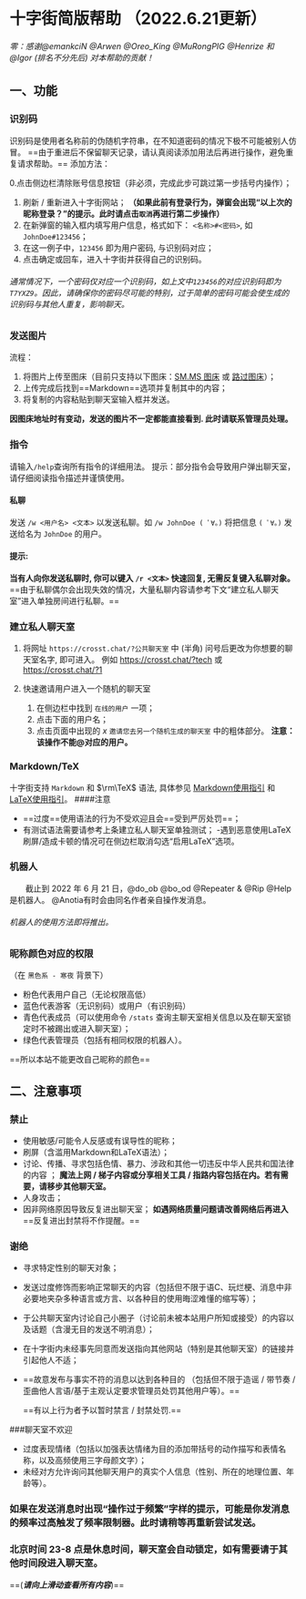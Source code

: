# 十字街简版帮助  （2022.6.21更新）

###### 零：感谢@emankciN @Arwen @Oreo_King @MuRongPIG @Henrize 和 @Igor (排名不分先后) 对本帮助的贡献！

## 一、功能

### 识别码
识别码是使用者名称前的伪随机字符串，在不知道密码的情况下极不可能被别人仿冒。
==由于重进后不保留聊天记录，请认真阅读添加用法后再进行操作，避免重复请求帮助。==
添加方法：

0.点击侧边栏清除账号信息按钮（非必须，完成此步可跳过第一步括号内操作）；
1. 刷新 / 重新进入十字街网站；
**（如果此前有登录行为，弹窗会出现“以上次的昵称登录？”的提示。此时请点击`取消`再进行第二步操作）**
2. 在新弹窗的输入框内填写用户信息，格式如下： `<名称>#<密码>`, 如 `JohnDoe#123456`；
3. 在这一例子中，`123456` 即为用户密码, 与识别码对应；
4. 点击确定或回车，进入十字街并获得自己的识别码。
###### 通常情况下，一个密码仅对应一个识别码，如上文中`123456`的对应识别码即为`T7YXZ9`。因此，请确保你的密码尽可能的特别，过于简单的密码可能会使生成的识别码与其他人重复，影响聊天。

### 发送图片
流程：
1. 将图片上传至图床（目前只支持以下图床：[SM.MS 图床](https://sm.ms/) 或 [路过图床](https://imgtu.com/)）；
2. 上传完成后找到==Markdown==选项并复制其中的内容；
3. 将复制的内容粘贴到聊天室输入框并发送。

**因图床地址时有变动，发送的图片不一定都能直接看到. 此时请联系管理员处理。**

### 指令
请输入`/help`查询所有指令的详细用法。
提示：部分指令会导致用户弹出聊天室，请仔细阅读指令描述并谨慎使用。

#### 私聊
发送 `/w <用户名> <文本>` 以发送私聊。如 `/w JohnDoe ( ﾟ∀。)` 将把信息 `( ﾟ∀。)` 发送给名为 `JohnDoe` 的用户。
#### 提示: 
**当有人向你发送私聊时, 你可以键入 `/r <文本>` 快速回复, 无需反复键入私聊对象。**
==由于私聊偶尔会出现失效的情况，大量私聊内容请参考下文“建立私人聊天室”进入单独房间进行私聊。==

### 建立私人聊天室
1. 将网址 `https://crosst.chat/?公共聊天室` 中  (半角) 问号后更改为你想要的聊天室名字, 即可进入。
    例如 https://crosst.chat/?tech 或 https://crosst.chat/?1 

2. 快速邀请用户进入一个随机的聊天室
    1. 在侧边栏中找到 `在线的用户` 一项；
    2. 点击下面的用户名；
    3. 点击页面中出现的 $x$ `邀请您去另一个随机生成的聊天室` 中的粗体部分。
**注意：该操作不能@对应的用户。**

### Markdown/TeX
十字街支持 `Markdown` 和 $\rm\TeX$ 语法, 具体参见 [Markdown使用指引](https://www.jianshu.com/p/335db5716248) 和 [LaTeX使用指引](https://www.jianshu.com/p/3e842d67ada2)。
####注意
- ==过度==使用语法的行为不受欢迎且会==受到严厉处罚==；
- 有测试语法需要请参考上条建立私人聊天室单独测试；
-遇到恶意使用LaTeX刷屏/造成卡顿的情况可在侧边栏取消勾选“启用LaTeX”选项。

### 机器人
　　截止到 2022 年 6 月 21 日，@do_ob @bo_od @Repeater & @Rip @Help是机器人。 @Anotia有时会由同名作者亲自操作发消息。
###### 机器人的使用方法即将推出。

### 昵称颜色对应的权限
（在 `黑色系 - 寒夜` 背景下）
- 粉色代表用户自己（无论权限高低）
- 蓝色代表游客（无识别码）或用户（有识别码）
- 青色代表成员（可以使用命令 `/stats` 查询主聊天室相关信息以及在聊天室锁定时不被踢出或进入聊天室）；
- 绿色代表管理员（包括有相同权限的机器人）。

==所以本站不能更改自己昵称的颜色==

## 二、注意事项

### 禁止
- 使用敏感/可能令人反感或有误导性的昵称；
- 刷屏（含滥用Markdown和LaTeX语法）；
- 讨论、传播、寻求包括色情、暴力、涉政和其他一切违反中华人民共和国法律的内容 ；
**魔法上网 / 梯子内容或分享相关工具 / 指路内容包括在内。若有需要，请移步其他聊天室。**
- 人身攻击；
- 因非网络原因导致反复进出聊天室；
**如遇网络质量问题请改善网络后再进入**
==反复进出封禁将不作提醒。==

### 谢绝
- 寻求特定性别的聊天对象；
- 发送过度修饰而影响正常聊天的内容（包括但不限于语C、玩烂梗、消息中非必要地夹杂多种语言或方言、以各种目的使用晦涩难懂的缩写等）；
- 于公共聊天室内讨论自己小圈子（讨论前未被本站用户所知或接受）的内容以及话题（含漫无目的发送不明消息）；
- 在十字街内未经事先同意而发送指向其他网站（特别是其他聊天室）的链接并引起他人不适；
- ==故意发布与事实不符的消息以达到各种目的 （包括但不限于造谣 / 带节奏 / 歪曲他人言语/基于主观认定要求管理员处罚其他用户等）。==

    ==有以上行为者予以暂时禁言 / 封禁处罚.==

###聊天室不欢迎
- 过度表现情绪（包括以加强表达情绪为目的添加带括号的动作描写和表情名称，以及高频使用三字母颜文字）；
- 未经对方允许询问其他聊天用户的真实个人信息（性别、所在的地理位置、年龄等）。

### 如果在发送消息时出现“操作过于频繁”字样的提示，可能是你发消息的频率过高触发了频率限制器。此时请稍等再重新尝试发送。


### 北京时间 23-8 点是休息时间，聊天室会自动锁定，如有需要请于其他时间段进入聊天室。

==(___请向上滑动查看所有内容___)==
